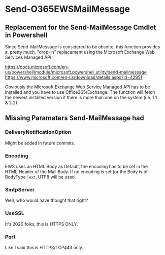 # Send-O365EWSMailMessage
## Replacement for the Send-MailMessage Cmdlet in Powershell

Since Send-MailMessage is considered to be obsolte, 
this function provides a, pretty much, "drop-in" replacement using the Microsoft Exchange Web Services Managed API.

https://docs.microsoft.com/en-us/powershell/module/microsoft.powershell.utility/send-mailmessage
https://www.microsoft.com/en-us/download/details.aspx?id=42951

Obviously the Microsoft Exchange Web Service Managed API has to be installed and you have to use Office365/Exchange.
The function will fetch the newest installed version if there is more than one on the system (i.e. 1.1 & 2.2).

## Missing Paramaters Send-MailMessage had

### DeliveryNotificationOption 
Might be added in future commits.

### Encoding 
EWS uses an HTML Body as Default, the encoding has to be set in the HTML Header of the Mail Body. 
If no encoding is set (or the Body is of BodyType `Text`, UTF8 will be used.

### SmtpServer 
Well, who would have thought that right?

### UseSSL 
It's 2020 folks, this is HTTPS ONLY.

### Port 
Like I said this is HTTPS/TCP443 only.